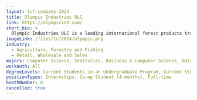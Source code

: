 ```yaml
---
layout: tcf-company-2024
title: Olympic Industries ULC
link: https://olympicind.com/
short_bio: >
  Olympic Industries ULC is a leading international forest products trading company with our annual revenue exceeding $500 million. Our expertise includes the trading, importing/exporting, and manufacturing of forest products from the comfort of our office located in the heart of the vibrant and breathtaking Lonsdale Quay in North Vancouver, BC. Established in 1972, we have a strong record of success and a clear vision for our industry's sustainable future. With over 30 active Commodity Traders in house, we are proud to have a corporate culture that rewards hard work, entrepreneurship, and team collaboration.
imageLink: /files/tcf2024/olympic.png
industry:
  - Agriculture, Forestry and Fishing
  - Retail, Wholesale and Sales
majors: Computer Science, Statistics, Business & Computer Science, Data Science
workAuth: All
degreeLevels: Current Students in an Undergraduate Program, Current Students in a Masters Program, Current Students in a Phd Program, Graduated with an Undergraduate Degree, Graduated with a Graduate Degree (Masters or Phd)
positionTypes: Internships, Co-op Student (4 months), Full-time
boothNumber: 8
cancelled: true
---
```

